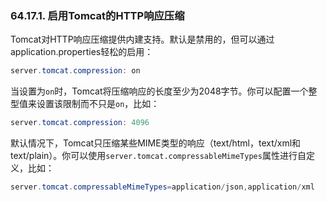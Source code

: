 ### 64.17.1. 启用Tomcat的HTTP响应压缩

Tomcat对HTTP响应压缩提供内建支持。默认是禁用的，但可以通过application.properties轻松的启用：
```java
server.tomcat.compression: on
```
当设置为`on`时，Tomcat将压缩响应的长度至少为2048字节。你可以配置一个整型值来设置该限制而不只是`on`，比如：
```java
server.tomcat.compression: 4096
```
默认情况下，Tomcat只压缩某些MIME类型的响应（text/html，text/xml和text/plain）。你可以使用`server.tomcat.compressableMimeTypes`属性进行自定义，比如：
```java
server.tomcat.compressableMimeTypes=application/json,application/xml
```
